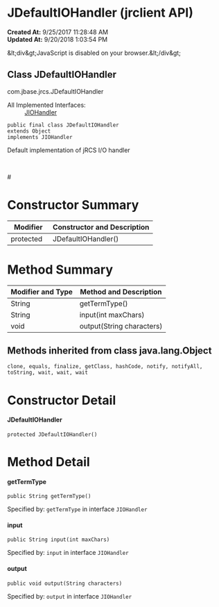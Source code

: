 # JDefaultIOHandler (jrclient   API)

**Created At:** 9/25/2017 11:28:48 AM  
**Updated At:** 9/20/2018 1:03:54 PM  

<script type="text/javascript"><!--
    try {
        if (location.href.indexOf('is-external=true') == -1) {
            parent.document.title="JDefaultIOHandler (jrclient   API)";
        }
    }
    catch(err) {
    }
//-->
var methods = {"i0":10,"i1":10,"i2":10};
var tabs = {65535:["t0","All Methods"],2:["t2","Instance Methods"],8:["t4","Concrete Methods"]};
var altColor = "altColor";
var rowColor = "rowColor";
var tableTab = "tableTab";
var activeTableTab = "activeTableTab";</script><noscript>&amp;lt;div&amp;gt;JavaScript is disabled on your browser.&amp;lt;/div&amp;gt;</noscript><!-- ========= START OF TOP NAVBAR ======= -->
<!--   -->

## Class JDefaultIOHandler

com.jbase.jrcs.JDefaultIOHandler<dt>All Implemented Interfaces:</dt><dd><a href="/jrcs/com_jbase_jrcs_JIOHandler" title="interface in com.jbase.jrcs">JIOHandler</a></dd>


```
public final class JDefaultIOHandler
extends Object
implements JIOHandler
```

Default implementation of jRCS I/O handler
<dl><p><br></p></dl>
# <!--   -->

# Constructor Summary


| Modifier<br> | Constructor and Description<br> |
| --- | --- |
| protected` `<br> | JDefaultIOHandler()<br> |




<!--   -->

# Method Summary


| Modifier and Type<br> | Method and Description<br> |
| --- | --- |
| String<br> | getTermType()<br> |
| String<br> | input(int maxChars)<br> |
| void<br> | output(String characters)<br> |


### 




<!--   -->

## Methods inherited from class java.lang.Object
`clone, equals, finalize, getClass, hashCode, notify, notifyAll, toString, wait, wait, wait`

### 


<!--   -->

# Constructor Detail
<!--   -->
#### **JDefaultIOHandler**

```
protected JDefaultIOHandler()
```

### 


### 


<!--   -->

# Method Detail

#### **getTermType**

```
public String getTermType() 
```

Specified by: `getTermType` in interface `JIOHandler `

#### 


#### 


#### **input**

```
public String input(int maxChars) 
```

Specified by: `input` in interface `JIOHandler `

#### 


#### 


#### **output**

```
public void output(String characters) 
```

Specified by: `output` in interface `JIOHandler `
<!-- ========= END OF CLASS DATA ========= --><!-- ======= START OF BOTTOM NAVBAR ====== -->
<!--   -->
